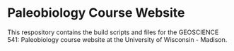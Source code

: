 # Paleobiology Course Website

This respository contains the build scripts and files for the GEOSCIENCE 541: Paleobiology course website at the University of Wisconsin - Madison.

